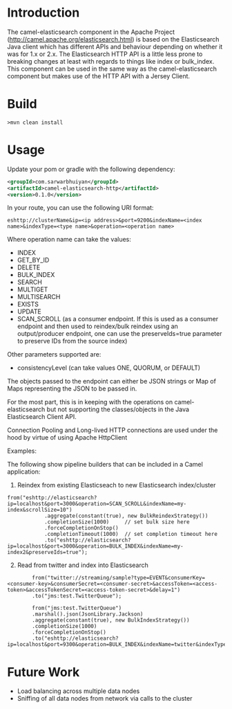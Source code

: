 # Introduction
The camel-elasticsearch component in the Apache Project (http://camel.apache.org/elasticsearch.html) is based on the Elasticsearch Java client which has different APIs and behaviour depending on whether it was for 1.x or 2.x. The Elasticsearch HTTP API is a little less prone to breaking changes at least with regards to things like index or bulk_index. This component can be used in the same way as the camel-elasticsearch component but makes use of the HTTP API with a Jersey Client. 

# Build
```shell
>mvn clean install
```

# Usage
Update your pom or gradle with the following dependency:

```xml
<groupId>com.sarwarbhuiyan</groupId>
<artifactId>camel-elasticsearch-http</artifactId>
<version>0.1.0</version>
```

In your route, you can use the following URI format:

```
eshttp://clusterName&ip=<ip address>&port=9200&indexName=<index name>&indexType=<type name>&operation=<operation name>
```

Where operation name can take the values:

* INDEX
* GET_BY_ID
* DELETE
* BULK_INDEX
* SEARCH
* MULTIGET
* MULTISEARCH
* EXISTS
* UPDATE
* SCAN_SCROLL (as a consumer endpoint. If this is used as a consumer endpoint and then used to reindex/bulk reindex using an output/producer endpoint, one can use the preserveIds=true parameter to preserve IDs from the source index)

Other parameters supported are:

* consistencyLevel (can take values ONE, QUORUM, or DEFAULT)

The objects passed to the endpoint can either be JSON strings or Map of Maps representing the JSON to be passed in.

For the most part, this is in keeping with the operations on camel-elasticsearch but not supporting the classes/objects in the Java Elasticsearch Client API.

Connection Pooling and Long-lived HTTP connections are used under the hood by virtue of using Apache HttpClient

Examples:

The following show pipeline builders that can be included in a Camel application:

1. Reindex from existing Elasticseach to new Elasticsearch index/cluster

```
from("eshttp://elasticsearch?ip=localhost&port=3000&operation=SCAN_SCROLL&indexName=my-index&scrollSize=10")
    		.aggregate(constant(true), new BulkReindexStrategy())
    		.completionSize(1000)     // set bulk size here
    		.forceCompletionOnStop()
    		.completionTimeout(1000)  // set completion timeout here
    		.to("eshttp://elasticsearch?ip=localhost&port=3000&operation=BULK_INDEX&indexName=my-index2&preserveIds=true");
```

2. Read from twitter and index into Elasticsearch
```
        from("twitter://streaming/sample?type=EVENT&consumerKey=<consumer-key>&consumerSecret=<consumer-secret>&accessToken=<access-token>&accessTokenSecret=<access-token-secret>&delay=1")
        .to("jms:test.TwitterQueue");
        
        from("jms:test.TwitterQueue")
        .marshal().json(JsonLibrary.Jackson)
        .aggregate(constant(true), new BulkIndexStrategy())
		.completionSize(1000)
		.forceCompletionOnStop()
        .to("eshttp://elasticsearch?ip=localhost&port=9300&operation=BULK_INDEX&indexName=twitter&indexType=tweet");
```

# Future Work

* Load balancing across multiple data nodes
* Sniffing of all data nodes from network via calls to the cluster




